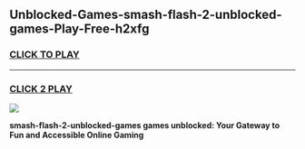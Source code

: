
## Unblocked-Games-smash-flash-2-unblocked-games-Play-Free-h2xfg
<h3>
<a href="https://premium76.site?title=smash-flash-2-unblocked-games&ref=23A">CLICK TO PLAY</a></h3>
<hr>

<h3>
<a href="https://premium76.site?title=smash-flash-2-unblocked-games&ref=23A">CLICK 2 PLAY</a>
  
</h3>

<a href="https://premium76.site?title=smash-flash-2-unblocked-games&ref=23A"><img src="https://clearcache.store/games.png"></a>


**smash-flash-2-unblocked-games games unblocked: Your Gateway to Fun and Accessible Online Gaming**
